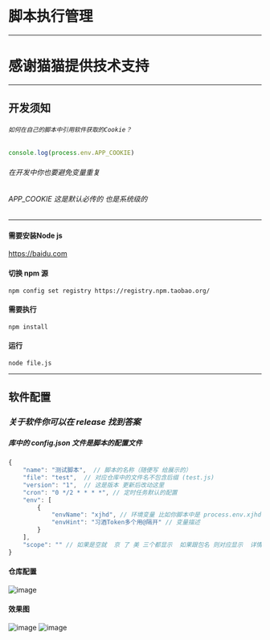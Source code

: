 # 脚本执行管理
----
# 感谢猫猫提供技术支持
----

## 开发须知

###### `如何在自己的脚本中引用软件获取的Cookie？`

```js
console.log(process.env.APP_COOKIE)
```

###### 在开发中你也要避免变量重复
###### APP_COOKIE 这是默认必传的 也是系统级的

----

  #### 需要安装Node js

  https://baidu.com

  #### 切换 npm 源

  `npm config set registry https://registry.npm.taobao.org/`

#### 需要执行 

  `npm install` 

#### 运行

  `node file.js`
  
----

## 软件配置 

### *关于软件你可以在 release 找到答案*

##### 库中的 config.json 文件是脚本的配置文件

``` js
{
    "name": "测试脚本",  // 脚本的名称（随便写 给展示的）
    "file": "test",  // 对应仓库中的文件名不包含后缀 (test.js)
    "version": "1",  // 这是版本 更新后改动这里
    "cron": "0 */2 * * * *", // 定时任务默认的配置
    "env": [
        {
            "envName": "xjhd", // 环境变量 比如你脚本中是 process.env.xjhd 
            "envHint": "习酒Token多个用@隔开" // 变量描述
        }
    ],
    "scope": "" // 如果是空就  京 了 美 三个都显示  如果跟包名 则对应显示  详情参考模板库
}
```



#### 仓库配置

![image](https://m.360buyimg.com/babel/jfs/t1/211099/2/29105/154108/63863510E74633584/c80a350901a54c39.png)

#### 效果图

![image](https://m.360buyimg.com/babel/jfs/t1/75794/34/22715/137844/636d9bf6Eee52ad72/c02b0754a3b4ae95.jpg)
![image](https://m.360buyimg.com/babel/jfs/t1/91605/37/32751/122090/636d9beeE2224ba57/9c4ca62297ba7d2e.jpg)
